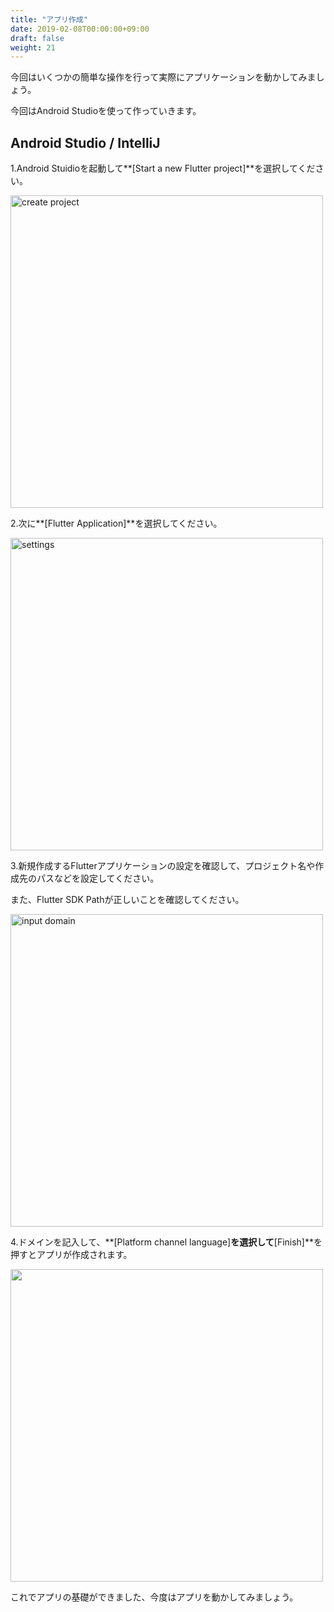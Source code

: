 ```yaml
---
title: "アプリ作成"
date: 2019-02-08T00:00:00+09:00
draft: false
weight: 21
---
```


今回はいくつかの簡単な操作を行って実際にアプリケーションを動かしてみましょう。

今回はAndroid Studioを使って作っていきます。



## Android Studio / IntelliJ

1.Android Stuidioを起動して**[Start a new Flutter project]**を選択してください。

<img src="http://flutter.ctrnost.com/images/tutorial/01/01_start.jpg" width="500px" alt="create project">



2.次に**[Flutter Application]**を選択してください。

<img src="http://flutter.ctrnost.com/images/tutorial/01/02_select_app_type.png" width="500px" alt="settings">



3.新規作成するFlutterアプリケーションの設定を確認して、プロジェクト名や作成先のパスなどを設定してください。

   また、Flutter SDK Pathが正しいことを確認してください。

<img src="http://flutter.ctrnost.com/images/tutorial/01/03_create_app.png" width="500px" alt="input domain">

4.ドメインを記入して、**[Platform channel language]**を選択して**[Finish]**を押すとアプリが作成されます。

<img src="http://flutter.ctrnost.com/images/tutorial/01/04_package.png" width="500px">



これでアプリの基礎ができました、今度はアプリを動かしてみましょう。

